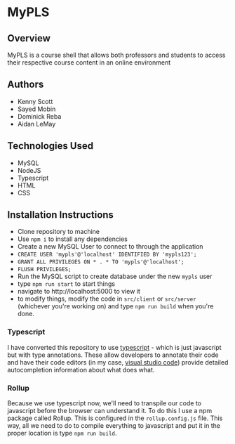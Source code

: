 # MyPLS

## Overview
MyPLS is a course shell that allows both professors and students to access their respective course content in an online environment

## Authors
* Kenny Scott
* Sayed Mobin
* Dominick Reba
* Aidan LeMay

## Technologies Used
* MySQL
* NodeJS
* Typescript
* HTML
* CSS

## Installation Instructions
* Clone repository to machine
* Use `npm i` to install any dependencies
* Create a new MySQL User to connect to through the application
*   `CREATE USER 'mypls'@'localhost' IDENTIFIED BY 'mypls123';`
*   `GRANT ALL PRIVILEGES ON * . * TO 'mypls'@'localhost';`
*   `FLUSH PRIVILEGES;`
* Run the MySQL script to create database under the new `mypls` user
* type `npm run start` to start things
* navigate to http://localhost:5000 to view it
* to modify things, modify the code in `src/client` or `src/server` (whichever you're working on) and type `npm run build` when you're done. 

### Typescript

I have converted this repository to use [typescript](https://www.typescriptlang.org/) - which is just javascript but with type annotations. These allow developers to annotate their code and have their code editors (in my case, [visual studio code](https://code.visualstudio.com/)) provide detailed autocompletion information about what does what.

### Rollup

Because we use typescript now, we'll need to transpile our code to javascript before the browser can understand it. To do this I use a npm package called Rollup. This is configured in the `rollup.config.js` file. This way, all we need to do to compile everything to javascript and put it in the proper location is type `npm run build`.

